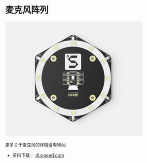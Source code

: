 麦克风阵列
========


![麦克风阵列](../../assets/mic_array.png)

更多关于麦克风的详情请看[Wiki](https://wiki.sipeed.com/zh/modules/mic.html)

* 资料下载： [dl.sipeed.com](http://dl.sipeed.com/)
